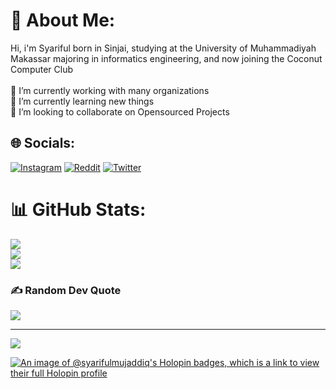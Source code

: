 # 💫 About Me:
Hi, i'm Syariful born in Sinjai, studying at the University of Muhammadiyah Makassar majoring in informatics engineering, and now joining the Coconut Computer Club<br><br>🔭 I’m currently working with many organizations<br>🌱 I’m currently learning new things<br>👯 I’m looking to collaborate on Opensourced Projects<br>


## 🌐 Socials:
[![Instagram](https://img.shields.io/badge/Instagram-%23E4405F.svg?logo=Instagram&logoColor=white)](https://instagram.com/syarifulmujaddiq_) [![Reddit](https://img.shields.io/badge/Reddit-%23FF4500.svg?logo=Reddit&logoColor=white)](https://reddit.com/user/syarifulmujaddiq) [![Twitter](https://img.shields.io/badge/Twitter-%231DA1F2.svg?logo=Twitter&logoColor=white)](https://twitter.com/0xSyariful ) 

# 📊 GitHub Stats:
![](https://github-readme-stats.vercel.app/api?username=syarifulmujaddiq&theme=dark&hide_border=false&include_all_commits=false&count_private=false)<br/>
![](https://github-readme-streak-stats.herokuapp.com/?user=syarifulmujaddiq&theme=dark&hide_border=false)<br/>
![](https://github-readme-stats.vercel.app/api/top-langs/?username=syarifulmujaddiq&theme=dark&hide_border=false&include_all_commits=false&count_private=false&layout=compact)

### ✍️ Random Dev Quote
![](https://quotes-github-readme.vercel.app/api?type=horizontal&theme=radical)


---
[![](https://visitcount.itsvg.in/api?id=syarifulmujaddiq&icon=0&color=0)](https://visitcount.itsvg.in)

[![An image of @syarifulmujaddiq's Holopin badges, which is a link to view their full Holopin profile](https://holopin.me/syarifulmujaddiq)](https://holopin.io/@syarifulmujaddiq)



<!-- Proudly created with GPRM ( https://gprm.itsvg.in ) -->


